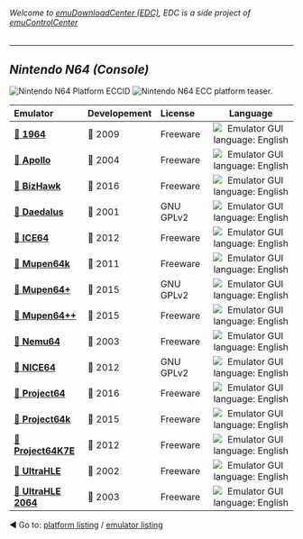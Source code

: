 ###### Welcome to [emuDownloadCenter (EDC)](https://github.com/PhoenixInteractiveNL/emuDownloadCenter/wiki/), EDC is a side project of [emuControlCenter](https://github.com/PhoenixInteractiveNL/emuControlCenter/wiki/)
***
## _Nintendo N64 (Console)_
![](https://raw.githubusercontent.com/wiki/PhoenixInteractiveNL/emuDownloadCenter/images_platform/ecc_n64_cell.png "Nintendo N64 Platform ECCID")
![](https://raw.githubusercontent.com/wiki/PhoenixInteractiveNL/emuDownloadCenter/images_platform/ecc_n64_teaser.png "Nintendo N64 ECC platform teaser.")

| Emulator | Developement | License | Language |
|:---------|:-------------|:--------|:--------:|
| [:file_folder: **1964**](https://github.com/PhoenixInteractiveNL/emuDownloadCenter/wiki/Emulator-1964#menu) | :red_circle: 2009 | Freeware | ![](https://raw.githubusercontent.com/wiki/PhoenixInteractiveNL/emuDownloadCenter/images_flags/icon_flag_EN_24.png "Emulator GUI language: English") |
| [:file_folder: **Apollo**](https://github.com/PhoenixInteractiveNL/emuDownloadCenter/wiki/Emulator-apollo#menu) | :red_circle: 2004 | Freeware | ![](https://raw.githubusercontent.com/wiki/PhoenixInteractiveNL/emuDownloadCenter/images_flags/icon_flag_EN_24.png "Emulator GUI language: English") |
| [:file_folder: **BizHawk**](https://github.com/PhoenixInteractiveNL/emuDownloadCenter/wiki/Emulator-bizhawk#menu) | :large_blue_circle: 2016 | Freeware | ![](https://raw.githubusercontent.com/wiki/PhoenixInteractiveNL/emuDownloadCenter/images_flags/icon_flag_EN_24.png "Emulator GUI language: English") |
| [:file_folder: **Daedalus**](https://github.com/PhoenixInteractiveNL/emuDownloadCenter/wiki/Emulator-daedalus#menu) | :red_circle: 2001 | GNU GPLv2 | ![](https://raw.githubusercontent.com/wiki/PhoenixInteractiveNL/emuDownloadCenter/images_flags/icon_flag_EN_24.png "Emulator GUI language: English") |
| [:file_folder: **ICE64**](https://github.com/PhoenixInteractiveNL/emuDownloadCenter/wiki/Emulator-ice64#menu) | :red_circle: 2012 | Freeware | ![](https://raw.githubusercontent.com/wiki/PhoenixInteractiveNL/emuDownloadCenter/images_flags/icon_flag_EN_24.png "Emulator GUI language: English") |
| [:file_folder: **Mupen64k**](https://github.com/PhoenixInteractiveNL/emuDownloadCenter/wiki/Emulator-mupen64k#menu) | :red_circle: 2011 | Freeware | ![](https://raw.githubusercontent.com/wiki/PhoenixInteractiveNL/emuDownloadCenter/images_flags/icon_flag_EN_24.png "Emulator GUI language: English") |
| [:file_folder: **Mupen64+**](https://github.com/PhoenixInteractiveNL/emuDownloadCenter/wiki/Emulator-mupen64plus#menu) | :large_blue_circle: 2015 | GNU GPLv2 | ![](https://raw.githubusercontent.com/wiki/PhoenixInteractiveNL/emuDownloadCenter/images_flags/icon_flag_EN_24.png "Emulator GUI language: English") |
| [:file_folder: **Mupen64++**](https://github.com/PhoenixInteractiveNL/emuDownloadCenter/wiki/Emulator-mupen64plusplus#menu) | :large_blue_circle: 2015 | Freeware | ![](https://raw.githubusercontent.com/wiki/PhoenixInteractiveNL/emuDownloadCenter/images_flags/icon_flag_EN_24.png "Emulator GUI language: English") |
| [:file_folder: **Nemu64**](https://github.com/PhoenixInteractiveNL/emuDownloadCenter/wiki/Emulator-nemu64#menu) | :red_circle: 2003 | Freeware | ![](https://raw.githubusercontent.com/wiki/PhoenixInteractiveNL/emuDownloadCenter/images_flags/icon_flag_EN_24.png "Emulator GUI language: English") |
| [:file_folder: **NICE64**](https://github.com/PhoenixInteractiveNL/emuDownloadCenter/wiki/Emulator-nice64#menu) | :red_circle: 2012 | GNU GPLv2 | ![](https://raw.githubusercontent.com/wiki/PhoenixInteractiveNL/emuDownloadCenter/images_flags/icon_flag_EN_24.png "Emulator GUI language: English") |
| [:file_folder: **Project64**](https://github.com/PhoenixInteractiveNL/emuDownloadCenter/wiki/Emulator-project64#menu) | :large_blue_circle: 2016 | Freeware | ![](https://raw.githubusercontent.com/wiki/PhoenixInteractiveNL/emuDownloadCenter/images_flags/icon_flag_EN_24.png "Emulator GUI language: English") |
| [:file_folder: **Project64k**](https://github.com/PhoenixInteractiveNL/emuDownloadCenter/wiki/Emulator-project64k#menu) | :large_blue_circle: 2015 | Freeware | ![](https://raw.githubusercontent.com/wiki/PhoenixInteractiveNL/emuDownloadCenter/images_flags/icon_flag_EN_24.png "Emulator GUI language: English") |
| [:file_folder: **Project64K7E**](https://github.com/PhoenixInteractiveNL/emuDownloadCenter/wiki/Emulator-project64k7e#menu) | :red_circle: 2012 | Freeware | ![](https://raw.githubusercontent.com/wiki/PhoenixInteractiveNL/emuDownloadCenter/images_flags/icon_flag_EN_24.png "Emulator GUI language: English") |
| [:file_folder: **UltraHLE**](https://github.com/PhoenixInteractiveNL/emuDownloadCenter/wiki/Emulator-ultrahle#menu) | :red_circle: 2002 | Freeware | ![](https://raw.githubusercontent.com/wiki/PhoenixInteractiveNL/emuDownloadCenter/images_flags/icon_flag_EN_24.png "Emulator GUI language: English") |
| [:file_folder: **UltraHLE 2064**](https://github.com/PhoenixInteractiveNL/emuDownloadCenter/wiki/Emulator-ultrahle2064#menu) | :red_circle: 2003 | Freeware | ![](https://raw.githubusercontent.com/wiki/PhoenixInteractiveNL/emuDownloadCenter/images_flags/icon_flag_EN_24.png "Emulator GUI language: English") |

:arrow_backward: Go to: [platform listing](https://github.com/PhoenixInteractiveNL/emuDownloadCenter/wiki/EDC-Platform-List) / [emulator listing](https://github.com/PhoenixInteractiveNL/emuDownloadCenter/wiki/EDC-Emulator-List)

